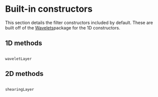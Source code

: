 # Built-in constructors #
This section details the filter constructors included by default. These are
built off of the [Wavelets](https://github.com/JuliaDSP/Wavelets.jl)package for the 1D constructors.

## 1D methods ##
``` @docs 

waveletLayer
```
## 2D methods ##
``` @docs 

shearingLayer
```
